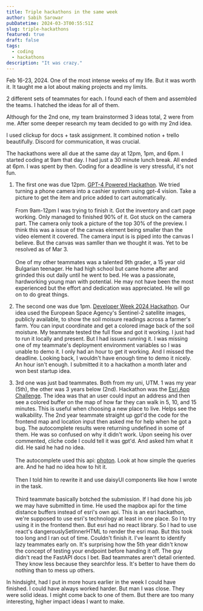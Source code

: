 ```yaml
---
title: Triple hackathons in the same week
author: Sabih Sarowar
pubDatetime: 2024-03-3T00:55:51Z
slug: triple-hackathons
featured: true
draft: false
tags:
  - coding
  - hackathons
description: "It was crazy."
---
```


Feb 16-23, 2024. One of the most intense weeks of my life. But it was worth it. It taught me a lot about making projects and my limits.

2 different sets of teammates for each. I found each of them and assembled the teams. I hatched the ideas for all of them.

Although for the 2nd one, my team brainstormed 3 ideas total, 2 were from me. After some deeper research my team decided to go with my 2nd idea.

I used clickup for docs + task assignment. It combined notion + trello beautifully. Discord for communication, it was crucial.

The hackathons were all due at the same day at 12pm, 1pm, and 6pm. I started coding at 9am that day. I had just a 30 minute lunch break. All ended at 6pm. I was spent by then. Coding for a deadline is very stressful, it's not fun.

1. The first one was due 12pm. [GPT-4 Powered Hackathon](https://lablab.ai/event/gpt-4-powered-app-creation-hackathon). We tried turning a phone camera into a cashier system using gpt-4 vision. Take a picture to get the item and price added to cart automatically. \
   \
   From 9am-12pm I was trying to finish it. Got the inventory and cart page working. Only managed to finished 90% of it. Got stuck on the camera part. The camera only took a picture of the top 30% of the preview. I think this was a issue of the canvas element being smaller than the video element it covered. The camera input is is piped into the canvas I believe. But the canvas was samller than we thought it was. Yet to be resolved as of Mar 3.\
   \
   One of my other teammates was a talented 9th grader, a 15 year old Bulgarian teenager. He had high school but came home after and grinded this out daily until he went to bed. He was a passionate, hardworking young man with potential. He may not have been the most experienced but the effort and dedication was appreciated. He will go on to do great things.

2. The second one was due 1pm. [Developer Week 2024 Hackathon](https://developerweek-2024-hackathon.devpost.com/). Our idea used the European Space Agency's Sentinel-2 satellite images, publicly available, to show the soil moisure readings across a farmer's farm. You can input coordinate and get a colored image back of the soil moisture. My teammate tested the full flow and got it working. I just had to run it locally and present. But I had issues running it. I was missing one of my teammate's deployment environment variables so I was unable to demo it. I only had an hour to get it working. And I missed the deadline. Looking back, I wouldn't have enough time to demo it nicely. An hour isn't enough. I submitted it to a hackathon a month later and won best startup idea.

3. 3rd one was just bad teammates. Both from my uni, UTM. 1 was my year (5th), the other was 3 years below (2nd). Hackathon was the [Esri App Challenge](https://ecce.esri.ca/app-challenge/). The idea was that an user could input an address and then see a colored buffer on the map of how far they can walk in 5, 10, and 15 minutes. This is useful when choosing a new place to live. Helps see the walkability. The 2nd year teammate straight up gpt'd the code for the frontend map and location input then asked me for help when he got a bug. The autocomplete results were returning undefined in some of them. He was so confused on why it didn't work. Upon seeing his over commented, cliche code I could tell it was gpt'd. And asked him what it did. He said he had no idea.\
   \
   The autocomplete used this api: [photon](https://photon.komoot.io/). Look at how simple the queries are. And he had no idea how to hit it.\
   \
   Then I told him to rewrite it and use daisyUI components like how I wrote in the task.\
   \
   Third teammate basically botched the submission. If I had done his job we may have submitted in time. He used the mapbox api for the time distance buffers instead of esri's own api. This is an esri hackathon, we're supposed to use esri's technology at least in one place. So I to try using it in the frontend then. But esri had no react library. So I had to use react's dangerouslySetInnerHTML to render the esri map. But this took too long and I ran out of time. Couldn't finish it. I've learnt to identify lazy teammates early on. It's surprising how the 5th year didn't know the concept of testing your endpoint before handing it off. The guy didn't read the FastAPI docs I bet. Bad teammates aren't detail oriented. They know less because they searchfor less. It's better to have them do nothing than to mess up others.

In hindsight, had I put in more hours earlier in the week I could have finished. I could have always worked harder. But man I was close. They were solid ideas. I might come back to one of them. But there are too many interesting, higher impact ideas I want to make.